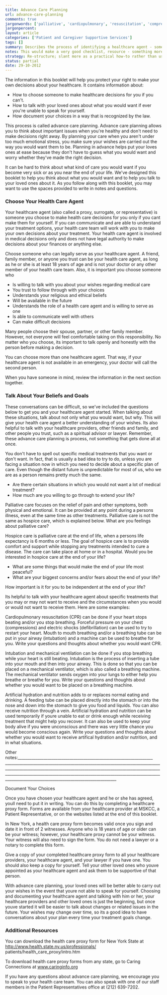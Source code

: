 ```yaml
---
title: Advance Care Planning
url: advance-care-planning
comments: true
jargonwords: ['palliative', 'cardiopulmonary', 'resuscitation', 'compressions', 'defibrillation', 'restart', 'intubation', 'inserting', 'ventilator', 'hydration', 'artifical', 'notary']
jargonpercent: 
layout: article
categories: ['Patient and Caregiver Supportive Services']
tags: []
summary: Describes the process of identifying a healthcare agent - somebody who can make medical decisions on behalf of the patient. How do document those choices so there is no ambiguity. Specifying your preferences around medical decisions - like resussitation, artificial life support etc. 
notes: This would make a very good checklist, resource - something more engaging. A toolkit. 
strategy: Re-structure; slant more as a practical how-to rather than useful information.  (Rethink? No. Some re-writing? Yes. Graphics or diagrams? No. Photography? No. Podcast or audio? Yes. Video? No)
status: partial 
date: 29-10-2012
---
```

The information in this booklet will help you protect your right to make your own decisions about your healthcare. It contains information about:

* How to choose someone to make healthcare decisions for you if you can't.
* How to talk with your loved ones about what you would want if ever you're unable to speak for yourself.
* How document your choices in a way that is recognized by the law. 

This process is called advance care planning. Advance care planning allows you to think about important issues when you're healthy and don't need to make decisions right away. By planning your care when you aren't under too much emotional stress, you make sure your wishes are carried out the way you would want them to be. Planning in advance helps put your loves ones at ease because they don't have to guess what you would want and worry whether they've made the right decision. 

It can be hard to think about what kind of care you would want if you become very sick or as you near the end of your life. We've designed this booklet to help you think about what you would want and to help you talk to your loved ones about it. As you follow along with this booklet, you may want to use the spaces provided to write in notes and questions. 

### Choose Your Health Care Agent
Your healthcare agent (also called a proxy, surrogate, or representative) is someone you choose to make health care decisions for you only if you cant make them for yourself. If you can communicate and are able to understand your treatment options, your health care team will work with you to make your own decisions about your treatment.  Your health care agent is involved in medical decisions only and does not have legal authority to make decisions about your finances or anything else.

Choose someone who can legally serve as your healthcare agent. A friend, family member, or anyone you trust can be your health care agent, as long as he or she is at least 18 years of age and is not your doctor or any other member of your health care team. Also, it is important you choose someone who

* Is willing to talk with you about your wishes regarding medical care 
* You trust to follow through with your choices
* Understands your religious and ethical beliefs
* Will be available in the future
* Understands the role of a health care agent and is willing to serve as one
* Is able to communicate well with others
* Can make difficult decisions 

Many people choose their spouse, partner, or other family member. However, not everyone will feel comfortable taking on this responsibility. No matter who you choose, its important to talk openly and honestly with the person before making a decision. 

You can choose more than one healthcare agent. That way, if your healthcare agent is not available in an emergency, your doctor will call the second person. 

When you have someone in mind, review the information in the next section together.

### Talk About Your Beliefs and Goals
These conversations can be difficult, so we've included the questions below to get you and your healthcare agent started. When talking about these situations, talk about not only what you would want, but why. This will give your health care agent a better understanding of your wishes. Its also helpful to talk with your healthcare providers, other friends and family, and other people you trust, such as a spiritual advisor or lawyer. Remember, these advance care planning is process, not something that gets done all at once.

You don't have to spell out specific medical treatments that you want or don't want. In fact, that is usually a bad idea to try to do, unless you are facing a situation now in which you need to decide about a specific plan of care. Even though the distant future is unpredictable for most of us, who we are as a person remains pretty much the same.

* Are there certain situations in which you would not want a lot of medical treatment?
* How much are you willing to go through to extend your life?

Palliative care focuses on the relief of pain and other symptoms, both physical and emotional. It can be provided at any point during a persons illness, even at the same time as other treatments. Palliative care is not the same as hospice care, which is explained below. What are you feelings about palliative care?




Hospice care is palliative care at the end of life, when a persons life expectancy is 6 months or less. The goal of hospice care is to provide comfort and support while stopping any treatments intended to cure a disease. The care can take place at home or in a hospital. Would you be interested in hospice care at the end of your life?

* What are some things that would make the end of your life most peaceful?
* What are your biggest concerns and/or fears about the end of your life?





How important is it for you to be independent at the end of your life? 





Its helpful to talk with your healthcare agent about specific treatments that you may or may not want to receive and the circumstances when you would or would not want to receive them. Here are some examples:

Cardiopulmonary resuscitation (CPR) can be done if your heart stops beating and/or you stop breathing. Forceful pressure on your chest (compressions) and electric shocks (defibrillation) can be used to try to restart your heart. Mouth to mouth breathing and/or a breathing tube can be put in your airway (intubation) and a machine can be used to breathe for you. Write your questions and thoughts about whether you would want CPR.




Intubation and mechanical ventilation can be done if you stop breathing while your heart is still beating. Intubation is the process of inserting a tube into your mouth and then into your airway. This is done so that you can be placed on a mechanical ventilator, which is also called a breathing machine. The mechanical ventilator sends oxygen into your lungs to either help you breathe or breathe for you. Write your questions and thoughts about whether you would want to be placed on a breathing machine. 




Artificial hydration and nutrition adds to or replaces normal eating and drinking. A feeding tube can be placed directly into the stomach or into the nose and down into the stomach to give you food and liquids. You can also receive nutrition through a vein. Artificial hydration and nutrition can be used temporarily if youre unable to eat or drink enough while receiving treatment that might help you recover. It can also be used to keep your body alive if you were unconscious and there was very little chance you would become conscious again. Write your questions and thoughts about whether you would want to receive artifical hydration and/or nutrition, and in what situations.






Other notes:____________________________________________________________________ __________________________________________________________________________________________________________________________________________________________________________________________________________________________________________________________________________________________________



Document Your Choices

Once you have chosen your healthcare agent and he or she has agreed, youll need to put it in writing.  You can do this by completing a healthcare proxy form. Forms are available from your healthcare provider at MSKCC, a Patient Representative, or on the websites listed at the end of this booklet. 

In New York, a health care proxy form becomes valid once you sign and date it in front of 2 witnesses. Anyone who is 18 years of age or older can be your witness; however, your healthcare proxy cannot be your witness. Your witness will also need to sign the form. You do not need a lawyer or a notary to complete this form.  

Give a copy of your completed healthcare proxy form to all your healthcare providers, your healthcare agent, and your lawyer if you have one. You should also keep a copy for yourself. Tell your other loved ones who youve appointed as your healthcare agent and ask them to be supportive of that person.

With advance care planning, your loved ones will be better able to carry out your wishes in the event that youre not able to speak for yourself. Choosing and documenting your healthcare agent and talking with him or her, your healthcare providers and other loved ones is just the beginning, but once youve started it will be easier to talk about changes or related issues in the future. Your wishes may change over time, so its a good idea to have conversations about your plan every time your treatment goals change. 

### Additional Resources 
You can download the health care proxy form for New York State at http://www.health.state.ny.us/professionals/ patients/health_care_proxy/intro.htm  

To download health care proxy forms from any state, go to Caring Connections at www.caringinfo.org 

If you have any questions about advance care planning, we encourage you to speak to your health care team. You can also speak with one of our staff members in the Patient Representatives office at (212) 639-7202.
